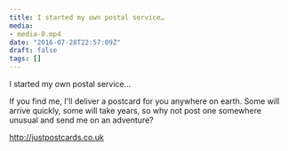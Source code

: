```yaml
---
title: I started my own postal service…
media:
- media-0.mp4
date: "2016-07-28T22:57:09Z"
draft: false
tags: []
---
```

I started my own postal service…



If you find me, I'll deliver a postcard for you anywhere on earth. Some will arrive quickly, some will take years, so why not post one somewhere unusual and send me on an adventure?



http://justpostcards.co.uk
